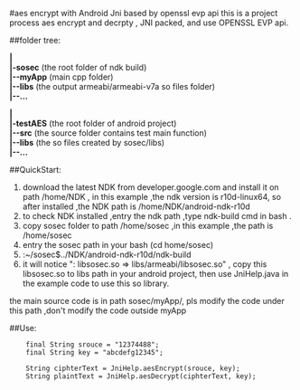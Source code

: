 #aes encrypt with Android Jni based by openssl evp api
this is a project process aes encrypt and decrpty , JNI packed, and use OPENSSL EVP api.

##folder tree:

**|**<br />
**|-sosec**  (the root folder of ndk build) <br />
**|--myApp**  (main cpp folder) <br />
**|--libs**  (the output armeabi/armeabi-v7a so files folder)<br />
**|--...**<br />

**|**<br />
**|-testAES**  (the root folder of android project)<br />
**|--src**  (the source folder contains test main function) <br />
**|--libs**  (the so files created by sosec/libs)<br />
**|--...**<br />


##QuickStart:
1.  download the latest NDK from developer.google.com and install it on path /home/NDK , in this example ,the ndk version is r10d-linux64, so after installed ,the NDK path is /home/NDK/android-ndk-r10d
2.  to check NDK installed ,entry the ndk path ,type ndk-build cmd in bash .
3.  copy sosec folder to path /home/sosec ,in this example ,the path is /home/sosec
4.  entry the sosec path in your bash (cd home/sosec)
5.  :~/sosec$../NDK/android-ndk-r10d/ndk-build
6.  it will notice ": libsosec.so => libs/armeabi/libsosec.so" , copy this libsosec.so to libs path in your android project, then use JniHelp.java in the example code to use this so library.

the main source code is in path sosec/myApp/, pls modify the code under this path ,don't modify the code outside myApp

##Use:

        final String srouce = "12374488";
        final String key = "abcdefg12345";
        
        String ciphterText = JniHelp.aesEncrypt(srouce, key);
        String plaintText = JniHelp.aesDecrypt(ciphterText, key);


